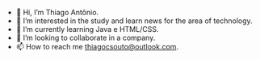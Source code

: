 - 👋 Hi, I’m  Thiago Antônio.
- 👀 I’m interested in the study and learn news for the area of technology.
- 🌱 I’m currently learning Java e HTML/CSS.
- 💞️ I’m looking to collaborate in a company.
- 📫 How to reach me thiagocsouto@outlook.com.

<!---
Thiagosouto47/Thiagosouto47 is a ✨ special ✨ repository because its `README.md` (this file) appears on your GitHub profile.
You can click the Preview link to take a look at your changes.
--->
